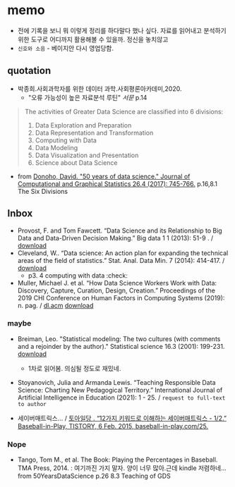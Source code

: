 # memo
- 전에 기록을 보니 뭐 이렇게 정리를 하다말다 했나 싶다. 자료를 읽어내고 분석하기 위한 도구로 어디까지 활용해볼 수 있을까. 정신을 놓치않고
- `신호와 소음` - 베이지안 다시 영업당함. 

## quotation
- 박종희.사회과학자를 위한 데이터 과학.사회평론아카데미,2020.
  - "오류 가능성이 높은 자료분석 루틴" *서문* p.14 
  
> The activities of Greater Data Science are classified into 6 divisions:  
> 1. Data Exploration and Preparation
> 2. Data Representation and Transformation
> 3. Computing with Data
> 4. Data Modeling
> 5. Data Visualization and Presentation
> 6. Science about Data Science
  - from [Donoho, David. "50 years of data science." Journal of Computational and Graphical Statistics 26.4 (2017): 745-766.](https://courses.csail.mit.edu/18.337/2015/docs/50YearsDataScience.pdf) p.16,8.1 The Six Divisions

## Inbox
- Provost, F. and Tom Fawcett. “Data Science and its Relationship to Big Data and Data-Driven Decision Making.” Big data 1 1 (2013): 51-9 . / [download](https://www.liebertpub.com/doi/pdf/10.1089/big.2013.1508)
- Cleveland, W.. “Data science: An action plan for expanding the technical areas of the field of statistics.” Stat. Anal. Data Min. 7 (2014): 414-417. / [download](https://www.jstor.org/stable/1403527)  
  - p3. 4 computing with data :check:
- Muller, Michael J. et al. “How Data Science Workers Work with Data: Discovery, Capture, Curation, Design, Creation.” Proceedings of the 2019 CHI Conference on Human Factors in Computing Systems (2019): n. pag. / [dl.acm](https://dl.acm.org/doi/10.1145/3290605.3300356)  [download](http://qveraliao.com/chi19-2.pdf)

### maybe
- Breiman, Leo. "Statistical modeling: The two cultures (with comments and a rejoinder by the author)." Statistical science 16.3 (2001): 199-231. [download](https://projecteuclid.org/journals/statistical-science/volume-16/issue-3/Statistical-Modeling--The-Two-Cultures-with-comments-and-a/10.1214/ss/1009213726.full)
  - 1차로 읽어봄. 의심될 정도로 재밌네.

- Stoyanovich, Julia and Armanda Lewis. “Teaching Responsible Data Science: Charting New Pedagogical Territory.” International Journal of Artificial Intelligence in Education (2021): 1 - 25. / `request to full-text to author`

- 세이버매트릭스... / [토아일당 . “12가지 키워드로 이해하는 세이버매트릭스 - 1/2.” Baseball-in-Play, TISTORY, 6 Feb. 2015, baseball-in-play.com/25.](https://baseball-in-play.com/25) 

### Nope
- Tango, Tom M., et al. The Book: Playing the Percentages in Baseball. TMA Press, 2014. : 여기까진 가지 말자. 양이 너무 많아.근데 kindle 저렴하네... from 50YearsDataScience p.26 8.3 Teaching of GDS


